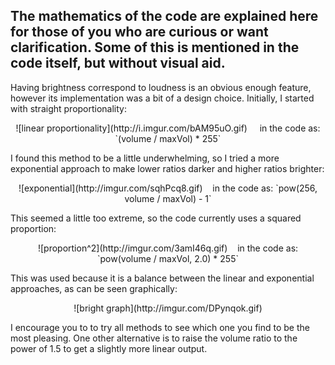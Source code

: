 The mathematics of the code are explained here for those of you who are curious or want clarification. Some of this is mentioned in the code itself, but without visual aid.
---

Having brightness correspond to loudness is an obvious enough feature, however its implementation was a bit of a design choice. Initially, I started with straight proportionality:
<center>![linear proportionality](http://i.imgur.com/bAM95uO.gif) &nbsp;&nbsp;&nbsp;&nbsp;in the code as: `(volume / maxVol) * 255`</center>

I found this method to be a little underwhelming, so I tried a more exponential approach to make lower ratios darker and higher ratios brighter:

<center>![exponential](http://imgur.com/sqhPcq8.gif)&nbsp;&nbsp;&nbsp;&nbsp;in the code as: `pow(256, volume / maxVol) - 1`</center>

This seemed a little too extreme, so the code currently uses a squared proportion:

<center>![proportion^2](http://imgur.com/3amI46q.gif)&nbsp;&nbsp;&nbsp;&nbsp;in the code as: `pow(volume / maxVol, 2.0) * 255`</center>

This was used because it is a balance between the linear and exponential approaches, as can be seen graphically:

<center>![bright graph](http://imgur.com/DPynqok.gif)</center>

I encourage you to to try all methods to see which one you find to be the most pleasing. One other alternative is to raise the volume ratio to the power of 1.5 to get a slightly more linear output.
